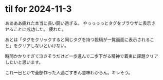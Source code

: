 # til for 2024-11-3

ああああ疲れた本当に長い闘い過ぎる。
やっっっっとタグをブラウザに表示させることに成功した。
疲れた。

あとは「タグをクリックすると同じタグを持つ投稿が一覧画面に表示されること」をクリアしないといけない。

時間かかりすぎて泣きそうだけど一歩進んで二歩下がる精神で着実に課題クリアしたいと思います。

これ一日とかで全部作った人過ごすぎん意味わからん。キレそう。